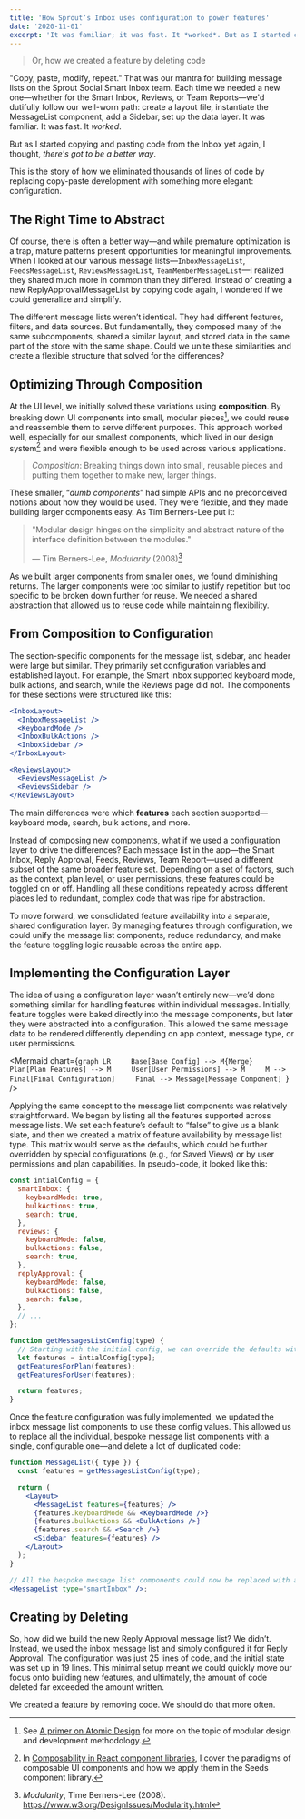 ```yaml
---
title: 'How Sprout’s Inbox uses configuration to power features'
date: '2020-11-01'
excerpt: 'It was familiar; it was fast. It *worked*. But as I started copying and pasting code from the Inbox, I thought, *there’s got to be a better way*.'
---
```


> Or, how we created a feature by deleting code

"Copy, paste, modify, repeat." That was our mantra for building message lists on the Sprout Social Smart Inbox team. Each time we needed a new one—whether for the Smart Inbox, Reviews, or Team Reports—we'd dutifully follow our well-worn path: create a layout file, instantiate the MessageList component, add a Sidebar, set up the data layer. It was familiar. It was fast. It _worked_.

But as I started copying and pasting code from the Inbox yet again, I thought, _there's got to be a better way_.

This is the story of how we eliminated thousands of lines of code by replacing copy-paste development with something more elegant: configuration.

## The Right Time to Abstract

Of course, there is often a better way—and while premature optimization is a trap, mature patterns present opportunities for meaningful improvements. When I looked at our various message lists—`InboxMessageList`, `FeedsMessageList`, `ReviewsMessageList`, `TeamMemberMessageList`—I realized they shared much more in common than they differed. Instead of creating a new ReplyApprovalMessageList by copying code again, I wondered if we could generalize and simplify.

The different message lists weren’t identical. They had different features, filters, and data sources. But fundamentally, they composed many of the same subcomponents, shared a similar layout, and stored data in the same part of the store with the same shape. Could we unite these similarities and create a flexible structure that solved for the differences?

## Optimizing Through Composition

At the UI level, we initially solved these variations using **composition**. By breaking down UI components into small, modular pieces[^1], we could reuse and reassemble them to serve different purposes. This approach worked well, especially for our smallest components, which lived in our design system[^2] and were flexible enough to be used across various applications.

> _Composition_: Breaking things down into small, reusable pieces and putting them together to make new, larger things.

These smaller, “_dumb components_” had simple APIs and no preconceived notions about how they would be used. They were flexible, and they made building larger components easy. As Tim Berners-Lee put it:

> "Modular design hinges on the simplicity and abstract nature of the interface definition between the modules."
>
> — Tim Berners-Lee, _Modularity_ (2008)[^3]

As we built larger components from smaller ones, we found diminishing returns. The larger components were too similar to justify repetition but too specific to be broken down further for reuse. We needed a shared abstraction that allowed us to reuse code while maintaining flexibility.

## From Composition to Configuration

The section-specific components for the message list, sidebar, and header were large but similar. They primarily set configuration variables and established layout. For example, the Smart inbox supported keyboard mode, bulk actions, and search, while the Reviews page did not. The components for these sections were structured like this:

```jsx
<InboxLayout>
  <InboxMessageList />
  <KeyboardMode />
  <InboxBulkActions />
  <InboxSidebar />
</InboxLayout>

<ReviewsLayout>
  <ReviewsMessageList />
  <ReviewsSidebar />
</ReviewsLayout>
```

The main differences were which **features** each section supported—keyboard mode, search, bulk actions, and more.

Instead of composing new components, what if we used a configuration layer to drive the differences? Each message list in the app—the Smart Inbox, Reply Approval, Feeds, Reviews, Team Report—used a different subset of the same broader feature set. Depending on a set of factors, such as the context, plan level, or user permissions, these features could be toggled on or off. Handling all these conditions repeatedly across different places led to redundant, complex code that was ripe for abstraction.

To move forward, we consolidated feature availability into a separate, shared configuration layer. By managing features through configuration, we could unify the message list components, reduce redundancy, and make the feature toggling logic reusable across the entire app.

## Implementing the Configuration Layer

The idea of using a configuration layer wasn’t entirely new—we’d done something similar for handling features within individual messages. Initially, feature toggles were baked directly into the message components, but later they were abstracted into a configuration. This allowed the same message data to be rendered differently depending on app context, message type, or user permissions.

<Mermaid chart={`graph LR     Base[Base Config] --> M{Merge}     Plan[Plan Features] --> M     User[User Permissions] --> M     M --> Final[Final Configuration]     Final --> Message[Message Component] `} />

Applying the same concept to the message list components was relatively straightforward. We began by listing all the features supported across message lists. We set each feature’s default to “false” to give us a blank slate, and then we created a matrix of feature availability by message list type. This matrix would serve as the defaults, which could be further overridden by special configurations (e.g., for Saved Views) or by user permissions and plan capabilities. In pseudo-code, it looked like this:

```jsx
const intialConfig = {
  smartInbox: {
    keyboardMode: true,
    bulkActions: true,
    search: true,
  },
  reviews: {
    keyboardMode: false,
    bulkActions: false,
    search: true,
  },
  replyApproval: {
    keyboardMode: false,
    bulkActions: false,
    search: false,
  },
  // ...
};

function getMessagesListConfig(type) {
  // Starting with the initial config, we can override the defaults with special configurations or user/plan features.
  let features = intialConfig[type];
  getFeaturesForPlan(features);
  getFeaturesForUser(features);

  return features;
}
```

Once the feature configuration was fully implemented, we updated the inbox message list components to use these config values. This allowed us to replace all the individual, bespoke message list components with a single, configurable one—and delete a lot of duplicated code:

```jsx
function MessageList({ type }) {
  const features = getMessagesListConfig(type);

  return (
    <Layout>
      <MessageList features={features} />
      {features.keyboardMode && <KeyboardMode />}
      {features.bulkActions && <BulkActions />}
      {features.search && <Search />}
      <Sidebar features={features} />
    </Layout>
  );
}

// All the bespoke message list components could now be replaced with a single, configurable one:
<MessageList type="smartInbox" />;
```

## Creating by Deleting

So, how did we build the new Reply Approval message list? We didn’t. Instead, we used the inbox message list and simply configured it for Reply Approval. The configuration was just 25 lines of code, and the initial state was set up in 19 lines. This minimal setup meant we could quickly move our focus onto building new features, and ultimately, the amount of code deleted far exceeded the amount written.

We created a feature by removing code. We should do that more often.

[^1]: See [A primer on Atomic Design](/blog/a-primer-on-atomic-design/) for more on the topic of modular design and development methodology.

[^2]: In [Composability in React component libraries](/blog/composability-in-react-component-libraries/), I cover the paradigms of composable UI components and how we apply them in the Seeds component library.

[^3]: _Modularity_, Time Berners-Lee (2008). https://www.w3.org/DesignIssues/Modularity.html
